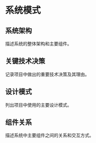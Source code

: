 # 系统模式

## 系统架构

描述系统的整体架构和主要组件。

## 关键技术决策

记录项目中做出的重要技术决策及其理由。

## 设计模式

列出项目中使用的主要设计模式。

## 组件关系

描述系统中主要组件之间的关系和交互方式。 